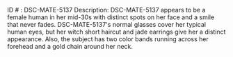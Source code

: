 ID # : DSC-MATE-5137
Description: DSC-MATE-5137 appears to be a female human in her mid-30s with distinct spots on her face and a smile that never fades. DSC-MATE-5137's normal glasses cover her typical human eyes, but her witch short haircut and jade earrings give her a distinct appearance. Also, the subject has two color bands running across her forehead and a gold chain around her neck.